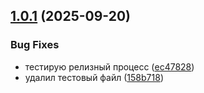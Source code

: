 ## [1.0.1](https://github.com/georhiireva/ai-interviewer-frontend/compare/v1.0.0...v1.0.1) (2025-09-20)


### Bug Fixes

* тестирую релизный процесс ([ec47828](https://github.com/georhiireva/ai-interviewer-frontend/commit/ec47828c8ef2934bf56b013cd91d8ca570430190))
* удалил тестовый файл ([158b718](https://github.com/georhiireva/ai-interviewer-frontend/commit/158b718550804850c83e83e64c4e3d5b684a4722))
